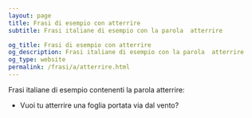 ```yaml
---
layout: page
title: Frasi di esempio con atterrire 
subtitle: Frasi italiane di esempio con la parola  atterrire

og_title: Frasi di esempio con atterrire 
og_description: Frasi italiane di esempio con la parola  atterrire
og_type: website
permalink: /frasi/a/atterrire.html
---
```


Frasi italiane di esempio contenenti la parola atterrire:


- Vuoi tu atterrire una foglia portata via dal vento?
